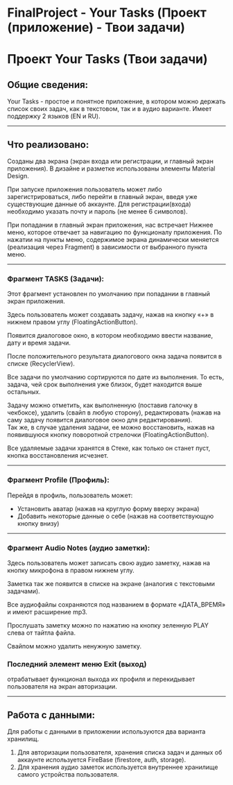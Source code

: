 # FinalProject - Your Tasks (Проект (приложение) - Твои задачи)

# Проект Your Tasks (Твои задачи)
## Общие сведения:
Your Tasks - простое и понятное приложение, в котором можно держать список своих задач, как в текстовом, так и в аудио варианте. Имеет поддержку 2 языков (EN и RU).  

***
## Что реализовано:  

Созданы два экрана (экран входа или регистрации, и главный экран приложения). В дизайне и разметке использованы элементы Material Design.  

При запуске приложения пользователь может либо зарегистрироваться, либо перейти в главный экран, введя уже существующие данные об аккаунте. Для регистрации(входа) необходимо указать почту и пароль (не менее 6 символов).  

При попадании в главный экран приложения, нас встречает Нижнее меню, которое отвечает за навигацию по функционалу приложения. По нажатии на пункты меню, содержимое экрана динамически меняется (реализация через Fragment) в зависимости от выбранного пункта меню.  

***
### Фрагмент TASKS (Задачи):  
Этот фрагмент установлен по умолчанию при попадании в главный экран приложения.   

Здесь пользователь может создавать задачу, нажав на кнопку «+» в нижнем правом углу (FloatingActionButton).   

Появится диалоговое окно, в котором необходимо ввести название, дату и время задачи.   

После положительного результата диалогового окна задача появится в списке (RecyclerView).   

Все задачи по умолчанию сортируются по дате из выполнения. То есть, задача, чей срок выполнения уже близок, будет находится выше остальных.  


Задачу можно отметить, как выполненную (поставив галочку в чекбоксе), удалить (свайп в любую сторону), редактировать (нажав на саму задачу появится диалоговое окно для редактирования).  
Так же, в случае удаления задачи, ее можно восстановить, нажав на появившуюся кнопку поворотной стрелочки (FloatingActionButton).  

Все удаляемые задачи хранятся в Стеке, как только он станет пуст, кнопка восстановления исчезнет.

***
### Фрагмент Profile (Профиль):  

Перейдя в профиль, пользователь может:
* Установить аватар (нажав на круглую форму вверху экрана)
* Добавить некоторые данные о себе (нажав на соответствующую кнопку внизу)
***
### Фрагмент Audio Notes (аудио заметки):  

Здесь пользователь может записать свою аудио заметку, нажав на кнопку микрофона в правом нижнем углу.   

Заметка так же появится в списке на экране (аналогия с текстовыми задачами). 

Все аудиофайлы сохраняются под названием в формате «ДАТА_ВРЕМЯ» и имеют расширение mp3.

Прослушать заметку можно по нажатию на кнопку зеленную PLAY слева от тайтла файла.

Свайпом можно удалить ненужную заметку.
### Последний элемент меню Exit (выход)   
отрабатывает функционал выхода их профиля и перекидывает пользователя на экран авторизации.
***
## Работа с данными:
Для работы с данными в приложении используются два варианта хранилищ.
1)	Для авторизации пользователя, хранения списка задач и данных об аккаунте используется FireBase (firestore, auth, storage).
2)	Для хранения аудио заметок используется внутреннее хранилище самого устройства пользователя.



